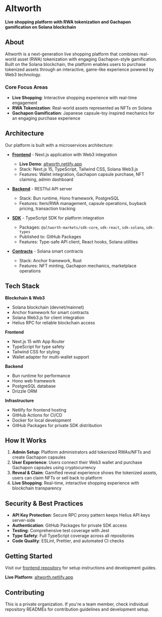 # Altworth

**Live shopping platform with RWA tokenization and Gachapon gamification on Solana blockchain**

## About

Altworth is a next-generation live shopping platform that combines real-world asset (RWA) tokenization with engaging Gachapon-style gamification. Built on the Solana blockchain, the platform enables users to purchase tokenized assets through an interactive, game-like experience powered by Web3 technology.

### Core Focus Areas

- **Live Shopping**: Interactive shopping experience with real-time engagement
- **RWA Tokenization**: Real-world assets represented as NFTs on Solana
- **Gachapon Gamification**: Japanese capsule-toy inspired mechanics for an engaging purchase experience

## Architecture

Our platform is built with a microservices architecture:

- **[Frontend](https://github.com/altworth-markets/front-end)** - Next.js application with Web3 integration
  - **Live Demo**: [altworth.netlify.app](https://altworth.netlify.app)
  - Stack: Next.js 15, TypeScript, Tailwind CSS, Solana Web3.js
  - Features: Wallet integration, Gachapon capsule purchase, NFT claiming, admin dashboard

- **[Backend](https://github.com/altworth-markets/backend)** - RESTful API server
  - Stack: Bun runtime, Hono framework, PostgreSQL
  - Features: Item/RWA management, capsule operations, buyback pricing, transaction tracking

- **[SDK](https://github.com/altworth-markets/sdk)** - TypeScript SDK for platform integration
  - Packages: `@altworth-markets/sdk-core`, `sdk-react`, `sdk-solana`, `sdk-types`
  - Published to: GitHub Packages
  - Features: Type-safe API client, React hooks, Solana utilities

- **[Contracts](https://github.com/altworth-markets/contracts)** - Solana smart contracts
  - Stack: Anchor framework, Rust
  - Features: NFT minting, Gachapon mechanics, marketplace operations

## Tech Stack

**Blockchain & Web3**
- Solana blockchain (devnet/mainnet)
- Anchor framework for smart contracts
- Solana Web3.js for client integration
- Helius RPC for reliable blockchain access

**Frontend**
- Next.js 15 with App Router
- TypeScript for type safety
- Tailwind CSS for styling
- Wallet adapter for multi-wallet support

**Backend**
- Bun runtime for performance
- Hono web framework
- PostgreSQL database
- Drizzle ORM

**Infrastructure**
- Netlify for frontend hosting
- GitHub Actions for CI/CD
- Docker for local development
- GitHub Packages for private SDK distribution

## How It Works

1. **Admin Setup**: Platform administrators add tokenized RWAs/NFTs and create Gachapon capsules
2. **User Experience**: Users connect their Web3 wallet and purchase Gachapon capsules using cryptocurrency
3. **Reveal & Claim**: Gamified reveal experience shows the tokenized assets, users can claim NFTs or sell back to platform
4. **Live Shopping**: Real-time, interactive shopping experience with blockchain transparency

## Security & Best Practices

- **API Key Protection**: Secure RPC proxy pattern keeps Helius API keys server-side
- **Authentication**: GitHub Packages for private SDK access
- **Testing**: Comprehensive test coverage with Jest
- **Type Safety**: Full TypeScript coverage across all repositories
- **Code Quality**: ESLint, Prettier, and automated CI checks

## Getting Started

Visit our [frontend repository](https://github.com/altworth-markets/front-end) for setup instructions and development guides.

**Live Platform**: [altworth.netlify.app](https://altworth.netlify.app)

## Contributing

This is a private organization. If you're a team member, check individual repository READMEs for contribution guidelines and development setup.

